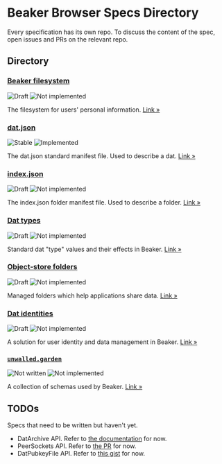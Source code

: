# Beaker Browser Specs Directory

Every specification has its own repo.
To discuss the content of the spec, open issues and PRs on the relevant repo.

## Directory

### [Beaker filesystem](https://github.com/beakerbrowser/beaker-fs-spec)

![Draft](https://img.shields.io/badge/Draft-In%20progress-yellow.svg) ![Not implemented](https://img.shields.io/badge/Status-Not%20implemented-red.svg)

The filesystem for users' personal information. [Link &raquo;](https://github.com/beakerbrowser/beaker-fs-spec)

### [dat.json](https://github.com/datprotocol/dat.json)

![Stable](https://img.shields.io/badge/Draft-Stable-green.svg) ![Implemented](https://img.shields.io/badge/Status-Implemented-green.svg)

The dat.json standard manifest file. Used to describe a dat. [Link &raquo;](https://github.com/datprotocol/dat.json)

### [index.json](https://github.com/beakerbrowser/index-json-spec)

![Draft](https://img.shields.io/badge/Draft-In%20progress-yellow.svg) ![Not implemented](https://img.shields.io/badge/Status-Not%20implemented-red.svg)

The index.json folder manifest file. Used to describe a folder. [Link &raquo;](https://github.com/beakerbrowser/index-json-spec)

### [Dat types](https://github.com/beakerbrowser/dat-types-spec)

![Draft](https://img.shields.io/badge/Draft-In%20progress-yellow.svg) ![Not implemented](https://img.shields.io/badge/Status-Not%20implemented-red.svg)

Standard dat "type" values and their effects in Beaker. [Link &raquo;](https://github.com/beakerbrowser/dat-types-spec)

### [Object-store folders](https://github.com/beakerbrowser/object-store-folder-spec)

![Draft](https://img.shields.io/badge/Draft-In%20progress-yellow.svg) ![Not implemented](https://img.shields.io/badge/Status-Not%20implemented-red.svg)

Managed folders which help applications share data. [Link &raquo;](https://github.com/beakerbrowser/object-store-folder-spec)

### [Dat identities](https://github.com/beakerbrowser/dat-identities-spec)

![Draft](https://img.shields.io/badge/Draft-In%20progress-yellow.svg) ![Not implemented](https://img.shields.io/badge/Status-Not%20implemented-red.svg)

A solution for user identity and data management in Beaker. [Link &raquo;](https://github.com/beakerbrowser/dat-identities-spec)

### [`unwalled.garden`](https://github.com/beakerbrowser/unwalled.garden)

![Not written](https://img.shields.io/badge/Draft-Not%20written-red.svg) ![Not implemented](https://img.shields.io/badge/Status-Not%20implemented-red.svg)

A collection of schemas used by Beaker. [Link &raquo;](https://github.com/beakerbrowser/unwalled.garden)

## TODOs

Specs that need to be written but haven't yet.

 - DatArchive API. Refer to [the documentation](https://beakerbrowser.com/docs/apis/dat) for now.
 - PeerSockets API. Refer to [the PR](https://github.com/beakerbrowser/beaker-core/pull/6) for now.
 - DatPubkeyFile API. Refer to [this gist](https://gist.github.com/pfrazee/e4a9d1bdd095564991b5b75a5fe49bd7) for now.
